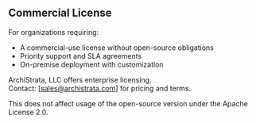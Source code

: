 ## Commercial License

For organizations requiring:

- A commercial-use license without open-source obligations
- Priority support and SLA agreements
- On-premise deployment with customization

ArchiStrata, LLC offers enterprise licensing.  
Contact: [sales@archistrata.com] for pricing and terms.

This does not affect usage of the open-source version under the Apache License 2.0.
